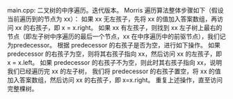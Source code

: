 main.cpp:
二叉树的中序遍历。迭代版本。
Morris 遍历算法整体步骤如下（假设当前遍历到的节点为 xx）：
如果 xx 无左孩子，先将 xx 的值加入答案数组，再访问 xx 的右孩子，即 x = x.right。
如果 xx 有左孩子，则找到 xx 左子树上最右的节点（即左子树中序遍历的最后一个节点，xx 在中序遍历中的前驱节点），我们记为predecessor。
根据 predecessor 的右孩子是否为空，进行如下操作。
如果 predecessor 的右孩子为空，则将其右孩子指向 xx，然后访问 xx 的左孩子，即 x = x.left。
如果 predecessor 的右孩子不为空，则此时其右孩子指向 xx，说明我们已经遍历完 xx 的左子树，
我们将 predecessor 的右孩子置空，将 xx 的值加入答案数组，然后访问 xx 的右孩子，即 x=x.right。
重复上述操作，直至访问完整棵树。
